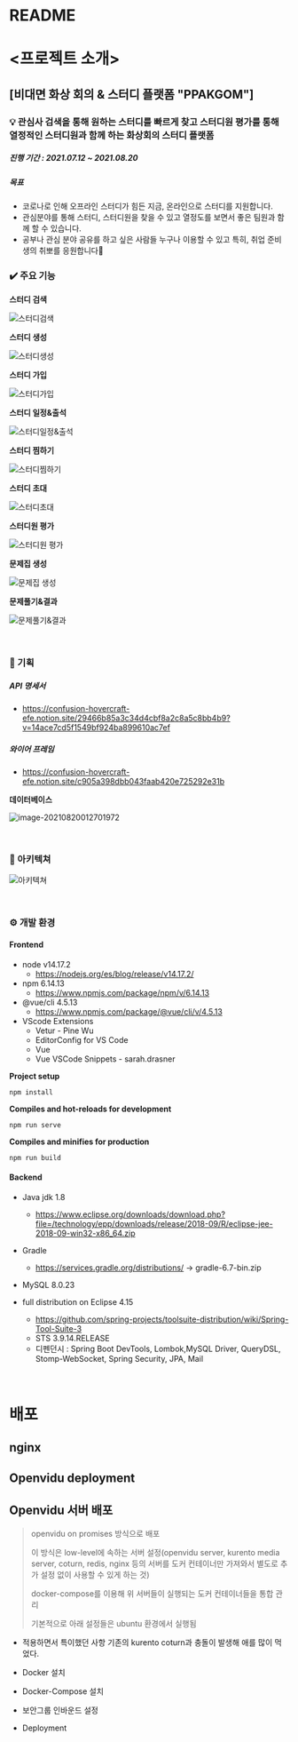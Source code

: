 # README

# <프로젝트 소개>

## [비대면 화상 회의 & 스터디 플랫폼 "PPAKGOM"]

### :bulb: 관심사 검색을 통해 원하는 스터디를 빠르게 찾고 스터디원 평가를 통해 열정적인 스터디원과 함께 하는 화상회의 스터디 플랫폼

##### 진행 기간 : 2021.07.12 ~ 2021.08.20

##### 목표

- 코로나로 인해 오프라인 스터디가 힘든 지금, 온라인으로 스터디를 지원합니다.
- 관심분야를 통해 스터디, 스터디원을 찾을 수 있고 열정도를 보면서 좋은 팀원과 함께 할 수 있습니다.
- 공부나 관심 분야 공유를 하고 싶은 사람들 누구나 이용할 수 있고 특히, 취업 준비생의 취뽀를 응원합니다🙂

### :heavy_check_mark: 주요 기능

**스터디 검색**

![스터디검색](README.assets/스터디검색.gif)

**스터디 생성**

![스터디생성](README.assets/스터디생성.gif)

**스터디 가입**

![스터디가입](README.assets/스터디가입.gif)

**스터디 일정&출석**

![스터디일정&출석](README.assets/스터디일정&출석.gif)

**스터디 찜하기**

![스터디찜하기](README.assets/스터디찜하기.gif)

**스터디 초대**

![스터디초대](README.assets/스터디초대.gif)

**스터디원 평가**

![스터디원 평가](README.assets/스터디원평가.gif)

**문제집 생성**

![문제집 생성](README.assets/문제집생성.gif)

**문제풀기&결과**

![문제풀기&결과](README.assets/문제풀기&결과.gif)

<br>

### 🎈 기획

##### API 명세서

- https://confusion-hovercraft-efe.notion.site/29466b85a3c34d4cbf8a2c8a5c8bb4b9?v=14ace7cd5f1549bf924ba899610ac7ef

##### 와이어 프레임

- https://confusion-hovercraft-efe.notion.site/c905a398dbb043faab420e725292e31b

**데이터베이스**

![image-20210820012701972](README.assets/image-20210820012701972.png)

<br>

### 🎨 아키텍쳐

![아키텍쳐](README.assets/아키텍쳐.png)

<br>

### :gear: 개발 환경

#### Frontend

- node v14.17.2
  - https://nodejs.org/es/blog/release/v14.17.2/
- npm 6.14.13
  - https://www.npmjs.com/package/npm/v/6.14.13
- @vue/cli 4.5.13
  - https://www.npmjs.com/package/@vue/cli/v/4.5.13
- VScode Extensions
  - Vetur - Pine Wu
  - EditorConfig for VS Code
  - Vue
  - Vue VSCode Snippets - sarah.drasner

**Project setup**

```plaintext
npm install
```

**Compiles and hot-reloads for development**

```plaintext
npm run serve
```

**Compiles and minifies for production**

```plaintext
npm run build
```

#### Backend

- Java jdk 1.8

  - https://www.eclipse.org/downloads/download.php?file=/technology/epp/downloads/release/2018-09/R/eclipse-jee-2018-09-win32-x86_64.zip

- Gradle

  - https://services.gradle.org/distributions/ -> gradle-6.7-bin.zip

- MySQL 8.0.23
- full distribution on Eclipse 4.15
  - https://github.com/spring-projects/toolsuite-distribution/wiki/Spring-Tool-Suite-3
  - STS 3.9.14.RELEASE
  - 디펜던시 : Spring Boot DevTools, Lombok,MySQL Driver, QueryDSL, Stomp-WebSocket, Spring Security, JPA, Mail

<br>

# 배포

## nginx

## Openvidu deployment

## Openvidu 서버 배포

> openvidu on promises 방식으로 배포
>
> 이 방식은 low-level에 속하는 서버 설정(openvidu server, kurento media server, coturn, redis, nginx 등의 서버를 도커 컨테이너만 가져와서 별도로 추가 설정 없이 사용할 수 있게 하는 것)
>
> docker-compose를 이용해 위 서버들이 실행되는 도커 컨테이너들을 통합 관리
>
> 기본적으로 아래 설정들은 ubuntu 환경에서 실행됨

- 적용하면서 특이했던 사항
  기존의 kurento coturn과 충돌이 발생해 애를 많이 먹었다.

- Docker 설치

- Docker-Compose 설치


- 보안그룹 인바운드 설정

 

- Deployment

